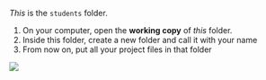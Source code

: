 *This* is the `students` folder.

1. On your computer, open the **working copy** of *this* folder.
2. Inside this folder, create a new folder and call it with your name
3. From now on, put all your project files in that folder

![](http://i.imgur.com/AXYnDvT.png)
